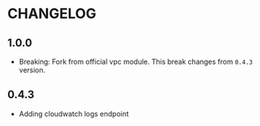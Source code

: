 # CHANGELOG

## 1.0.0

* Breaking: Fork from official vpc module. This break changes from `0.4.3` version.

## 0.4.3

* Adding cloudwatch logs endpoint
